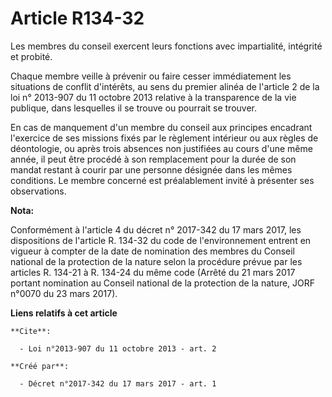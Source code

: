# Article R134-32

Les membres du conseil exercent leurs fonctions avec impartialité, intégrité et probité.

Chaque membre veille à prévenir ou faire cesser immédiatement les situations de conflit d'intérêts, au sens du premier alinéa
de l'article 2 de la loi n° 2013-907 du 11 octobre 2013 relative à la transparence de la vie publique, dans lesquelles il se
trouve ou pourrait se trouver.

En cas de manquement d'un membre du conseil aux principes encadrant l'exercice de ses missions fixés par le règlement
intérieur ou aux règles de déontologie, ou après trois absences non justifiées au cours d'une même année, il peut être
procédé à son remplacement pour la durée de son mandat restant à courir par une personne désignée dans les mêmes conditions.
Le membre concerné est préalablement invité à présenter ses observations.

**Nota:**

Conformément à l'article 4 du décret n° 2017-342 du 17 mars 2017, les dispositions de l'article R. 134-32 du code de
l'environnement entrent en vigueur à compter de la date de nomination des membres du Conseil national de la protection de la
nature selon la procédure prévue par les articles R. 134-21 à R. 134-24 du même code (Arrêté du 21 mars 2017 portant
nomination au Conseil national de la protection de la nature, JORF n°0070 du 23 mars 2017).

**Liens relatifs à cet article**

	**Cite**:

	  - Loi n°2013-907 du 11 octobre 2013 - art. 2

	**Créé par**:

	  - Décret n°2017-342 du 17 mars 2017 - art. 1
